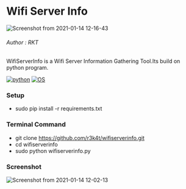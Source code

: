 

# Wifi Server Info

![Screenshot from 2021-01-14 12-16-43](https://user-images.githubusercontent.com/69615463/104553178-679d1c00-5664-11eb-853d-0cc06c03a31d.png)

<h6>Author : RKT</h6>

WifiServerInfo is a Wifi Server Information Gathering Tool.Its build on python program.

[![python](https://img.shields.io/badge/python-2.7-brightgreen.svg)](https://www.python.org/downloads/release/python-2714/)
[![OS](https://img.shields.io/badge/Tested%20On-Linux-brightgreen.svg)](https://en.wikipedia.org/wiki/Linux)

### Setup ###

+ sudo pip install -r requirements.txt

### Terminal Command ###

+ git clone https://github.com/r3k4t/wifiserverinfo.git
+ cd wifiserverinfo
+ sudo python wifiserverinfo.py

### Screenshot ###

![Screenshot from 2021-01-14 12-02-13](https://user-images.githubusercontent.com/69615463/104553252-8a2f3500-5664-11eb-9332-d965343dc063.png)

